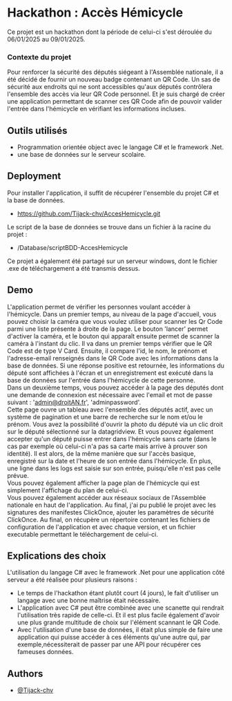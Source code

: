 
# Hackathon : Accès Hémicycle

Ce projet est un hackathon dont la période de celui-ci s'est déroulée du 06/01/2025 au 09/01/2025.
### Contexte du projet
Pour renforcer la sécurité des députés siégeant à l'Assemblée nationale, il a été décidé de fournir un nouveau badge contenant un QR Code. Un sas de sécurité aux endroits qui ne sont accessibles qu'aux députés contrôlera l'ensemble des accès via leur QR Code personnel. Et je suis chargé de créer une application permettant de scanner ces QR Code afin de pouvoir valider l'entrée dans l'hémicycle en vérifiant les informations incluses.





## Outils utilisés

 - Programmation orientée object avec le langage C# et le framework .Net.
 - une base de données sur le serveur scolaire.

## Deployment

Pour installer l'application, il suffit de récupérer l'ensemble du projet C# et la base de données. 
- https://github.com/Tijack-chv/AccesHemicycle.git

Le script de la base de données se trouve dans un fichier à la racine du projet :
- /Database/scriptBDD-AccesHemicycle 

Ce projet a également été partagé sur un serveur windows, dont le fichier .exe de téléchargement a été transmis dessus.


## Demo

L'application permet de vérifier les personnes voulant accéder à l'hémicycle.
Dans un premier temps, au niveau de la page d'accueil, vous pouvez choisir la caméra que vous voulez utiliser pour scanner les Qr Code parmi une liste présente à droite de la page. Le bouton 'lancer' permet d'activer la caméra, et le bouton qui apparaît ensuite permet de scanner la caméra à l'instant du clic. Il va dans un premier temps vérifier que le QR Code est de type V Card. Ensuite, il compare l'id, le nom, le prénom et l'adresse-email renseignés dans le QR Code avec les informations dans la base de données. Si une réponse positive est retournée, les informations du député sont affichées à l'écran et un enregistrement est exécuté dans la base de données sur l'entrée dans l'hémicycle de cette personne.\
Dans un deuxième temps, vous pouvez accéder à la page des députés dont une demande de connexion est nécessaire avec l'email et mot de passe suivant : 'admin@droitAN.fr', 'adminpassword'.\
Cette page ouvre un tableau avec l'ensemble des députés actif, avec un système de pagination et une barre de recherche sur le nom et/ou le prénom. Vous avez la possibilité d'ouvrir la photo du député via un clic droit sur le député sélectionné sur la datagridview. Et vous pouvez également accepter qu'un député puisse entrer dans l'hémicycle sans carte (dans le cas par exemple où celui-ci n'a pas sa carte mais arrive à prouver son identité). Il est alors, de la même manière que sur l'accès basique, enregistré sur la date et l'heure de son entrée dans l'hémicycle. En plus, une ligne dans les logs est saisie sur son entrée, puisqu'elle n'est pas celle prévue.\
Vous pouvez également afficher la page plan de l'hémicycle qui est simplement l'affichage du plan de celui-ci.\
Vous pouvez également accéder aux réseaux sociaux de l'Assemblée nationale en haut de l'application.
Au final, j'ai pu publié le projet avec les signatures des manifestes ClickOnce, ajouter les paramètres de sécurité ClickOnce. Au final, on récupère un répertoire contenant les fichiers de configuration de l'application et avec chaque version, et un fichier executable permettant le téléchargement de celui-ci.

## Explications des choix

L'utilisation du langage C# avec le framework .Net pour une application côté serveur a été réalisée pour plusieurs raisons : 
- Le temps de l'hackathon étant plutôt court (4 jours), le fait d'utiliser un langage avec une bonne maîtrise était nécessaire.
- L'application avec C# peut être combinée avec une scanette qui rendrait l'utilisation très rapide de celle-ci. Et il est plus facile également d'avoir une plus grande multitude de choix sur l'élément scannant le QR Code.
- Avec l'utilisation d'une base de données, il était plus simple de faire une application qui puisse accéder à ces éléments qu'une autre qui, par exemple,nécessiterait de passer par une API pour récupérer ces fameuses données.
## Authors

- [@Tijack-chv](https://www.github.com/Tijack-chv)

